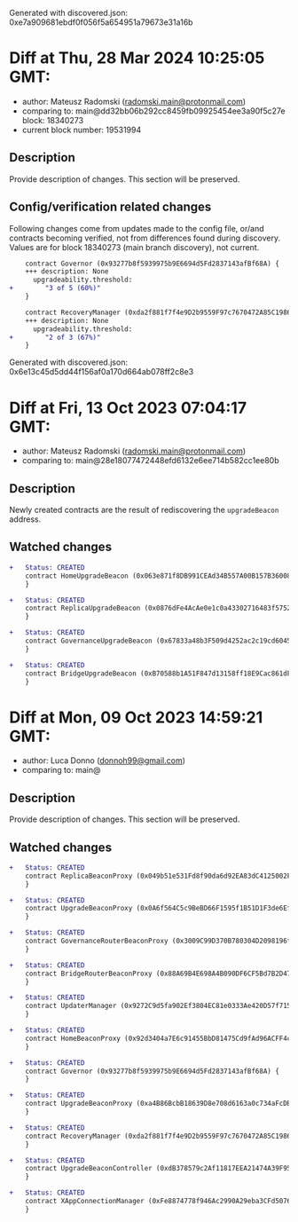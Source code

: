 Generated with discovered.json: 0xe7a909681ebdf0f056f5a654951a79673e31a16b

# Diff at Thu, 28 Mar 2024 10:25:05 GMT:

- author: Mateusz Radomski (<radomski.main@protonmail.com>)
- comparing to: main@dd32bb06b292cc8459fb09925454ee3a90f5c27e block: 18340273
- current block number: 19531994

## Description

Provide description of changes. This section will be preserved.

## Config/verification related changes

Following changes come from updates made to the config file,
or/and contracts becoming verified, not from differences found during
discovery. Values are for block 18340273 (main branch discovery), not current.

```diff
    contract Governor (0x93277b8f5939975b9E6694d5Fd2837143afBf68A) {
    +++ description: None
      upgradeability.threshold:
+        "3 of 5 (60%)"
    }
```

```diff
    contract RecoveryManager (0xda2f881f7f4e9D2b9559F97c7670472A85C1986A) {
    +++ description: None
      upgradeability.threshold:
+        "2 of 3 (67%)"
    }
```

Generated with discovered.json: 0x6e13c45d5dd44f156af0a170d664ab078ff2c8e3

# Diff at Fri, 13 Oct 2023 07:04:17 GMT:

- author: Mateusz Radomski (<radomski.main@protonmail.com>)
- comparing to: main@28e18077472448efd6132e6ee714b582cc1ee80b

## Description

Newly created contracts are the result of rediscovering the `upgradeBeacon` address.

## Watched changes

```diff
+   Status: CREATED
    contract HomeUpgradeBeacon (0x063e871f8DB991CEAd34B557A00B157B360084cc) {
    }
```

```diff
+   Status: CREATED
    contract ReplicaUpgradeBeacon (0x0876dFe4AcAe0e1c0a43302716483f5752298b71) {
    }
```

```diff
+   Status: CREATED
    contract GovernanceUpgradeBeacon (0x67833a48b3F509d4252ac2c19cd604556eD6c981) {
    }
```

```diff
+   Status: CREATED
    contract BridgeUpgradeBeacon (0xB70588b1A51F847d13158ff18E9Cac861dF5Fb00) {
    }
```

# Diff at Mon, 09 Oct 2023 14:59:21 GMT:

- author: Luca Donno (<donnoh99@gmail.com>)
- comparing to: main@

## Description

Provide description of changes. This section will be preserved.

## Watched changes

```diff
+   Status: CREATED
    contract ReplicaBeaconProxy (0x049b51e531Fd8f90da6d92EA83dC4125002F20EF) {
    }
```

```diff
+   Status: CREATED
    contract UpgradeBeaconProxy (0x0A6f564C5c9BeBD66F1595f1B51D1F3de6Ef3b79) {
    }
```

```diff
+   Status: CREATED
    contract GovernanceRouterBeaconProxy (0x3009C99D370B780304D2098196f1EBF779a4777a) {
    }
```

```diff
+   Status: CREATED
    contract BridgeRouterBeaconProxy (0x88A69B4E698A4B090DF6CF5Bd7B2D47325Ad30A3) {
    }
```

```diff
+   Status: CREATED
    contract UpdaterManager (0x9272C9d5fa902Ef3804EC81e0333Ae420D57f715) {
    }
```

```diff
+   Status: CREATED
    contract HomeBeaconProxy (0x92d3404a7E6c91455BbD81475Cd9fAd96ACFF4c8) {
    }
```

```diff
+   Status: CREATED
    contract Governor (0x93277b8f5939975b9E6694d5Fd2837143afBf68A) {
    }
```

```diff
+   Status: CREATED
    contract UpgradeBeaconProxy (0xa4B86BcbB18639D8e708d6163a0c734aFcDB770c) {
    }
```

```diff
+   Status: CREATED
    contract RecoveryManager (0xda2f881f7f4e9D2b9559F97c7670472A85C1986A) {
    }
```

```diff
+   Status: CREATED
    contract UpgradeBeaconController (0xdB378579c2Af11817EEA21474A39F95B5b9DfD7e) {
    }
```

```diff
+   Status: CREATED
    contract XAppConnectionManager (0xFe8874778f946Ac2990A29eba3CFd50760593B2F) {
    }
```
